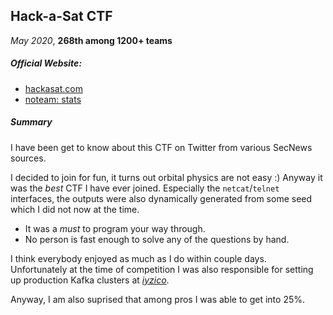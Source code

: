 
## Hack-a-Sat CTF

_May 2020_, **268th among 1200+ teams**

##### Official Website:

- [hackasat.com](https://www.hackasat.com)
- [noteam: stats](https://quals.2020.hackasat.com/teams/315.html)

##### Summary

I have been get to know about this CTF on Twitter from various SecNews sources.

I decided to join for fun, it turns out orbital physics are not easy :) Anyway
it was the _best_ CTF I have ever joined. Especially the `netcat`/`telnet`
interfaces, the outputs were also dynamically generated from some seed which
I did not now at the time.

- It was a _must_ to program your way through.
- No person is fast enough to solve any of the questions by hand.

I think everybody enjoyed as much as I do within couple days. Unfortunately at
the time of competition I was also responsible for setting up production Kafka
clusters at [_iyzico_](/pages/work/iyzico.md).

Anyway, I am also suprised that among pros I was able to get into 25%.
